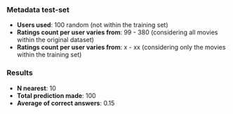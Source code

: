 ### Metadata test-set

- **Users used**: 100 random (not within the training set)
- **Ratings count per user varies from**: 99 - 380 (considering all movies within the original dataset)
- **Ratings count per user varies from**: x - xx (considering only the movies within the training set)

### Results
- **N nearest**: 10
- **Total prediction made**: 100
- **Average of correct answers**: 0.15





